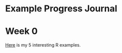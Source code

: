 # Example Progress Journal
# Week 0
<Can Hakan Dagidir>


[Here](files\example_homework_0.html) is my 5 interesting R examples.
